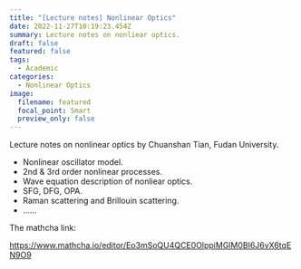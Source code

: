 ```yaml
---
title: "[Lecture notes] Nonlinear Optics"
date: 2022-11-27T10:19:23.454Z
summary: Lecture notes on nonliear optics.
draft: false
featured: false
tags:
  - Academic
categories:
  - Nonlinear Optics
image:
  filename: featured
  focal_point: Smart
  preview_only: false
---
```

Lecture notes on nonlinear optics by Chuanshan Tian, Fudan University.

* Nonlinear oscillator model.
* 2nd & 3rd order nonlinear processes.
* Wave equation description of nonliear optics.
* SFG, DFG, OPA.
* Raman scattering and Brillouin scattering.
* ......

The mathcha link:

<https://www.mathcha.io/editor/Eo3mSoQU4QCE0OlppiMGlM0BI6J6vX6tqEN9O9>
